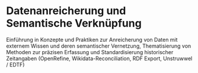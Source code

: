 # Datenanreicherung und Semantische Verknüpfung

Einführung in Konzepte und Praktiken zur Anreicherung von Daten mit externem Wissen und deren semantischer Vernetzung, Thematisierung von Methoden zur präzisen Erfassung und Standardisierung historischer Zeitangaben (OpenRefine, Wikidata-Reconciliation, RDF Export, Unstruwwel / EDTF)
